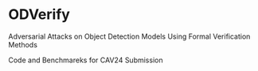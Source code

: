 # ODVerify

Adversarial Attacks on Object Detection Models
Using Formal Verification Methods

Code and Benchmareks for CAV24 Submission
